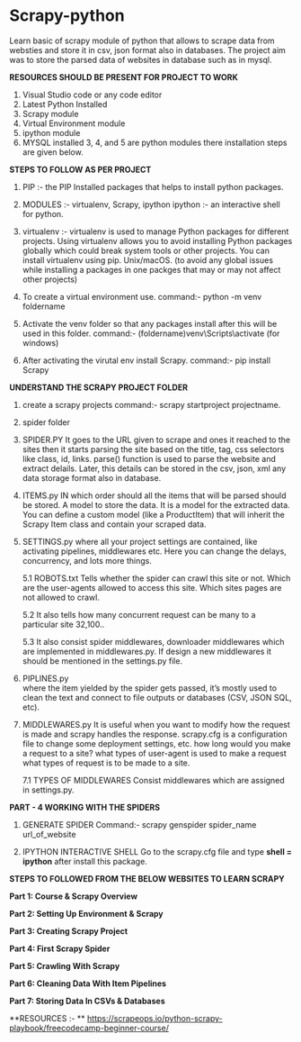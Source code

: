 # Scrapy-python
Learn basic of scrapy module of python that allows to scrape data from websties and store it in csv, json format also in databases. 
The project aim was to store the parsed data of websites in database such as in mysql.



**RESOURCES SHOULD BE PRESENT FOR PROJECT TO WORK**
1. Visual Studio code or any code editor
2. Latest Python Installed
3. Scrapy module 
4. Virtual Environment module
5. ipython module
6. MYSQL installed
3, 4, and 5 are python modules there installation steps are given below.



**STEPS TO FOLLOW AS PER PROJECT**
1. PIP :- the PIP Installed packages that helps to install python packages.

2. MODULES :- virtualenv, Scrapy, ipython
    ipython :- an interactive shell for python. 

3. virtualenv :- virtualenv is used to manage Python packages for different projects. 
Using virtualenv allows you to avoid installing Python packages globally which could break system tools or other projects. 
You can install virtualenv using pip. Unix/macOS.
(to avoid any global issues while installing a packages in one packges that may or may not affect other projects)

4. To create a virtual environment use. 
    command:- python -m venv foldername

5. Activate the venv folder so that any packages install after this will be used in this folder.
    command:-  (foldername)venv\Scripts\activate (for windows)

6. After activating the virutal env install Scrapy.
    command:- pip install Scrapy



**UNDERSTAND THE SCRAPY PROJECT FOLDER**

1. create a scrapy projects
    command:- scrapy startproject projectname.

2. spider folder

3. SPIDER.PY 
    It goes to the URL given to scrape and ones it reached to the sites then it starts parsing the site based on the title, tag, css selectors like class, id, links.
    parse() function is used to parse the website and extract delails.
    Later, this details can be stored in the csv, json, xml any data storage format also in database.

4. ITEMS.py
    IN which order should all the items that will be parsed should be stored. A model to store the data. It is a model for the extracted data. You can define a custom model (like a ProductItem) that will inherit the Scrapy Item class and contain your scraped data.

5. SETTINGS.py 
   where all your project settings are contained, like activating pipelines, middlewares etc. Here you can change the delays, concurrency, and lots more things.

   5.1 ROBOTS.txt
    Tells whether the spider can crawl this site or not. Which are the user-agents allowed to access this site.
    Which sites pages are not allowed to crawl.

   5.2 It also tells how many concurrent request can be many to a particular site 32,100.. 

   5.3 It also consist spider middlewares, downloader middlewares which are implemented in middlewares.py. If design a new middlewares it should be mentioned in the settings.py file.

6. PIPLINES.py  
    where the item yielded by the spider gets passed, it’s mostly used to clean the text and connect to file outputs or databases (CSV, JSON SQL, etc).

7. MIDDLEWARES.py 
    It is useful when you want to modify how the request is made and scrapy handles the response.
    scrapy.cfg is a configuration file to change some deployment settings, etc.
    how long would you make a request to a site?
    what types of user-agent is used to make a request
    what types of request is to be made to a site.

    7.1 TYPES OF MIDDLEWARES
        Consist middlewares which are assigned in settings.py. 

**PART - 4 WORKING WITH THE SPIDERS**

1. GENERATE SPIDER
    Command:- scrapy genspider spider_name url_of_website

2. IPYTHON INTERACTIVE SHELL 
    Go to the scrapy.cfg file and type **shell = ipython** after install this package.


**STEPS TO FOLLOWED FROM THE BELOW WEBSITES TO LEARN SCRAPY**

**Part 1: Course & Scrapy Overview**

**Part 2: Setting Up Environment & Scrapy**

**Part 3: Creating Scrapy Project**

**Part 4: First Scrapy Spider**

**Part 5: Crawling With Scrapy**

**Part 6: Cleaning Data With Item Pipelines**

**Part 7: Storing Data In CSVs & Databases**


**RESOURCES :- ** https://scrapeops.io/python-scrapy-playbook/freecodecamp-beginner-course/


